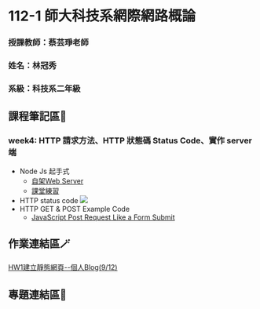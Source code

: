 # 112-1 師大科技系網際網路概論
### 授課教師：蔡芸琤老師
### 姓名：林冠秀
### 系級：科技系二年級

## 課程筆記區📑
### week4: HTTP 請求方法、HTTP 狀態碼 Status Code、實作 server 端
* Node Js 起手式
  * [自架Web Server](https://reurl.cc/RyXMVZ)
  * [課堂練習](https://github.com/Jessica936/Web/tree/main/%E8%AA%B2%E5%A0%82%E7%B7%B4%E7%BF%92/myweb)
* HTTP status code
  ![ ](https://reurl.cc/v6Wl3a)
* HTTP GET & POST Example Code
  * [JavaScript Post Request Like a Form Submit](https://reurl.cc/XmVnK3)
## 作業連結區🪄
[HW1建立靜態網頁--個人Blog(9/12)](https://jessica936.github.io/Jessica936/)
## 專題連結區🔗

